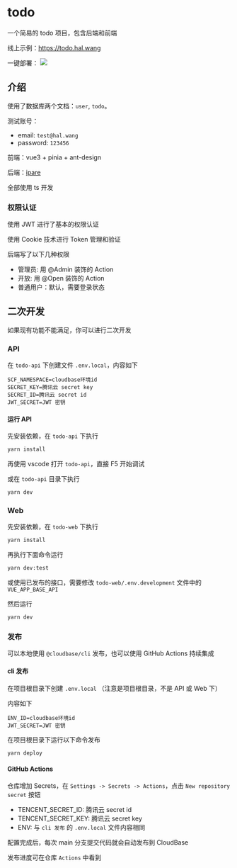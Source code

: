 # todo

一个简易的 todo 项目，包含后端和前端

线上示例：<https://todo.hal.wang>

一键部署：
[![](https://main.qcloudimg.com/raw/67f5a389f1ac6f3b4d04c7256438e44f.svg)](https://console.cloud.tencent.com/tcb/env/index?action=CreateAndDeployCloudBaseProject&appUrl=https%3A%2F%2Fgithub.com%2Fhal-wang%2Ftodo&branch=main)

## 介绍

使用了数据库两个文档：`user`, `todo`。

测试账号：

- email: `test@hal.wang`
- password: `123456`

前端：vue3 + pinia + ant-design

后端：[ipare](https://ipare.org)

全部使用 ts 开发

### 权限认证

使用 JWT 进行了基本的权限认证

使用 Cookie 技术进行 Token 管理和验证

后端写了以下几种权限

- 管理员: 用 @Admin 装饰的 Action
- 开放: 用 @Open 装饰的 Action
- 普通用户：默认，需要登录状态

## 二次开发

如果现有功能不能满足，你可以进行二次开发

### API

在 `todo-api` 下创建文件 `.env.local`，内容如下

```
SCF_NAMESPACE=cloudbase环境id
SECRET_KEY=腾讯云 secret key
SECRET_ID=腾讯云 secret id
JWT_SECRET=JWT 密钥
```

#### 运行 API

先安装依赖，在 `todo-api` 下执行

```bash
yarn install
```

再使用 vscode 打开 `todo-api`，直接 F5 开始调试

或在 `todo-api` 目录下执行

```bash
yarn dev
```

### Web

先安装依赖，在 `todo-web` 下执行

```bash
yarn install
```

再执行下面命令运行

```bash
yarn dev:test
```

或使用已发布的接口，需要修改 `todo-web/.env.development` 文件中的 `VUE_APP_BASE_API`

然后运行

```bash
yarn dev
```

### 发布

可以本地使用 `@cloudbase/cli` 发布，也可以使用 GitHub Actions 持续集成

#### cli 发布

在项目根目录下创建 `.env.local` （注意是项目根目录，不是 API 或 Web 下）

内容如下

```
ENV_ID=cloudbase环境id
JWT_SECRET=JWT 密钥
```

在项目根目录下运行以下命令发布

```bash
yarn deploy
```

#### GitHub Actions

仓库增加 Secrets，在 `Settings -> Secrets -> Actions`，点击 `New repository secret` 按钮

- TENCENT_SECRET_ID: 腾讯云 secret id
- TENCENT_SECRET_KEY: 腾讯云 secret key
- ENV: 与 `cli 发布` 的 `.env.local` 文件内容相同

配置完成后，每次 main 分支提交代码就会自动发布到 CloudBase

发布进度可在仓库 `Actions` 中看到
